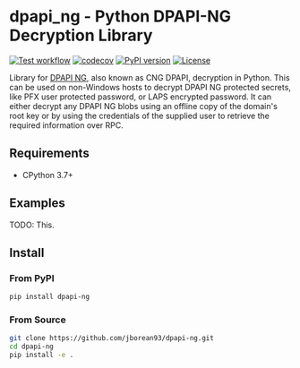 # dpapi_ng - Python DPAPI-NG Decryption Library

[![Test workflow](https://github.com/jborean93/dpapi-ng/actions/workflows/ci.yml/badge.svg)](https://github.com/jborean93/dpapi-ng/actions/workflows/ci.yml)
[![codecov](https://codecov.io/gh/jborean93/dpapi-ng/branch/main/graph/badge.svg?token=UEA7VoocS5)](https://codecov.io/gh/jborean93/dpapi-ng)
[![PyPI version](https://badge.fury.io/py/dpapi-ng.svg)](https://badge.fury.io/py/dpapi-ng)
[![License](https://img.shields.io/badge/license-MIT-blue.svg)](https://github.com/jborean93/dpapi-ng/blob/main/LICENSE)

Library for [DPAPI NG](https://learn.microsoft.com/en-us/windows/win32/seccng/cng-dpapi), also known as CNG DPAPI, decryption in Python.
This can be used on non-Windows hosts to decrypt DPAPI NG protected secrets, like PFX user protected password, or LAPS encrypted password.
It can either decrypt any DPAPI NG blobs using an offline copy of the domain's root key or by using the credentials of the supplied user to retrieve the required information over RPC.

## Requirements

* CPython 3.7+

## Examples

TODO: This.

## Install

### From PyPI

```bash
pip install dpapi-ng
```

### From Source

```bash
git clone https://github.com/jborean93/dpapi-ng.git
cd dpapi-ng
pip install -e .
```

